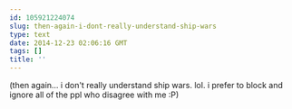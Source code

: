 ```yaml
---
id: 105921224074
slug: then-again-i-dont-really-understand-ship-wars
type: text
date: 2014-12-23 02:06:16 GMT
tags: []
title: ''
---
```



(then again... i don't really understand ship wars. lol. i prefer to block and ignore all of the ppl who disagree with me :P)
